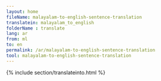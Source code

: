 ```yaml
---
layout: home
fileName: malayalam-to-english-sentence-translation
translatein: malayalam_to_english
folderName : translate
lang: ar
from: ml
to: en
permalink: /ar/malayalam-to-english-sentence-translation
tool: malayalam-to-english-sentence-translation
---
```

{% include section/translateinto.html %}